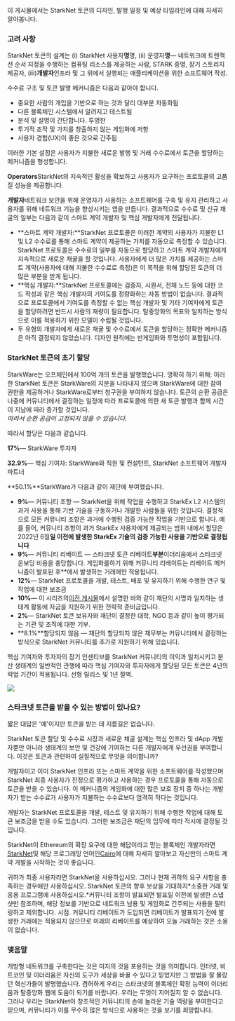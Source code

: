 이 게시물에서는 StarkNet 토큰의 디자인, 발행 일정 및 예상 타임라인에 대해 자세히 알아봅니다.

### 고려 사항

StarkNet 토큰의 설계는 (i) StarkNet 사용자**명**명, (ii) 운영자**명**— 네트워크에 트랜잭션 순서 지정을 수행하는 컴퓨팅 리소스를 제공하는 사람, STARK 증명, 장기 스토리지 제공자, (iii)**개발자**인프라 및 그 위에서 실행되는 애플리케이션을 위한 소프트웨어 작성.

수수료 구조 및 토큰 발행 메커니즘은 다음과 같아야 합니다.

* 중요한 사람의 개입을 기반으로 하는 것과 달리 대부분 자동화됨
* 다른 블록체인 시스템에서 알려지고 테스트됨
* 분석 및 설명이 간단합니다. 투명한
* 투기적 조작 및 가치를 창출하지 않는 게임화에 저항
* 사용자 경험(UX)이 좋은 것으로 간주됨

이러한 기본 설정은 사용자가 지불한 새로운 발행 및 거래 수수료에서 토큰을 할당하는 메커니즘을 형성합니다.

**Operators**StarkNet의 지속적인 활성을 확보하고 사용자가 요구하는 프로토콜의 고품질 성능을 제공합니다.

**개발자**네트워크 보안을 위해 운영자가 사용하는 소프트웨어를 구축 및 유지 관리하고 사용자를 위해 네트워크 기능을 향상시키는 앱을 만듭니다. 결과적으로 수수료 및 신규 채굴의 일부는 다음과 같이 스마트 계약 개발자 및 핵심 개발자에게 전달됩니다.

* **스마트 계약 개발자:**StarkNet 프로토콜은 이러한 계약의 사용자가 지불한 L1 및 L2 수수료를 통해 스마트 계약이 제공하는 가치를 자동으로 측정할 수 있습니다. StarkNet 프로토콜은 수수료의 일부를 자동으로 할당하고 스마트 계약 개발자에게 지속적으로 새로운 채굴을 할 것입니다. 사용자에게 더 많은 가치를 제공하는 스마트 계약(사용자에 대해 지불한 수수료로 측정)은 이 목적을 위해 할당된 토큰의 더 많은 부분을 받게 됩니다.
* **핵심 개발자:**StarkNet 프로토콜에는 검증자, 시퀀서, 전체 노드 등에 대한 코드 작성과 같은 핵심 개발자의 기여도를 정량화하는 자동 방법이 없습니다. 결과적으로 프로토콜에서 기여도를 측정할 수 없는 핵심 개발자 및 기타 기여자에게 토큰을 할당하려면 반드시 사람의 재량이 필요합니다. 탈중앙화의 목표와 일치하는 방식으로 이를 적용하기 위한 모델이 수립될 것입니다.
* 두 유형의 개발자에게 새로운 채굴 및 수수료에서 토큰을 할당하는 정확한 메커니즘은 아직 결정되지 않았습니다. 디자인 원칙에는 반게임화와 투명성이 포함됩니다.

### StarkNet 토큰의 초기 할당

StarkWare는 오프체인에서 100억 개의 토큰을 발행했습니다. 명확히 하기 위해: 이러한 StarkNet 토큰은 StarkWare의 지분을 나타내지 않으며 StarkWare에 대한 참여 권한을 제공하거나 StarkWare로부터 청구권을 부여하지 않습니다. 토큰의 순환 공급은 나중에 커뮤니티에서 결정하는 일정에 따라 프로토콜에 의한 새 토큰 발행과 함께 시간이 지남에 따라 증가할 것입니다.\
*따라서 순환 공급이 고정되지 않을 수 있습니다.*

따라서 할당은 다음과 같습니다.

**17%**— StarkWare 투자자

**32.9%**— 핵심 기여자: StarkWare와 직원 및 컨설턴트, StarkNet 소프트웨어 개발자 파트너

**50.1%**StarkWare가 다음과 같이 재단에 부여했습니다.

* **9%**— 커뮤니티 조항 — StarkNet을 위해 작업을 수행하고 StarkEx L2 시스템의 과거 사용을 통해 기반 기술을 구동하거나 개발한 사람들을 위한 것입니다. 결정적으로 모든 커뮤니티 조항은 과거에 수행된 검증 가능한 작업을 기반으로 합니다. 예를 들어, 커뮤니티 조항이 과거 StarkEx 사용자에게 제공되는 범위 내에서 할당은 2022년 6월**일 이전에 발생한 StarkEx 기술의 검증 가능한 사용을 기반으로 결정됩니다**
* **9%**— 커뮤니티 리베이트 — 스타크넷 토큰 리베이트**부분**이더리움에서 스타크넷 온보딩 비용을 충당합니다. 게임화를</strong>하기 위해 커뮤니티 리베이트는 리베이트 메커니즘이 발표된 후**에서 발생하는 거래에만 적용됩니다.</li>
* **12%**— StarkNet 프로토콜을 개발, 테스트, 배포 및 유지하기 위해 수행한 연구 및 작업에 대한 보조금
* **10%**— 이 시리즈의[이전 게시물](https://medium.com/@starkware/part-2-a-decentralization-and-governance-proposal-for-starknet-23e335645778)에서 설명한 바와 같이 재단의 사명과 일치하는 생태계 활동에 자금을 지원하기 위한 전략적 준비금입니다.
* **2%**— StarkNet 토큰 보유자와 재단이 결정한 대학, NGO 등과 같이 높이 평가되는 기관 및 조직에 대한 기부.
* **8.1%**할당되지 않음 — 재단의 할당되지 않은 재무부는 커뮤니티에서 결정하는 방식으로 StarkNet 커뮤니티를 추가로 지원하기 위해 있습니다.</ul>

핵심 기여자와 투자자의 장기 인센티브를 StarkNet 커뮤니티의 이익과 일치시키고 분산 생태계의 일반적인 관행에 따라 핵심 기여자와 투자자에게 할당된 모든 토큰은 4년의 락업 기간이 적용됩니다. 선형 릴리스 및 1년 절벽.

![](/assets/1_qcosthgskfd-q6bn3yzghq-1.png)

### 스타크넷 토큰을 받을 수 있는 방법이 있나요?

짧은 대답은 '예'이지만 토큰을 받는 데 지름길은 없습니다.

StarkNet 토큰 할당 및 수수료 시장과 새로운 채굴 설계는 핵심 인프라 및 dApp 개발자뿐만 아니라 생태계의 보안 및 건강에 기여하는 다른 개발자에게 우선권을 부여합니다. 이것은 토큰과 관련하여 실질적으로 무엇을 의미합니까?

개발자이고 이미 StarkNet 인프라 또는 스마트 계약을 위한 소프트웨어를 작성했으며 StarkNet 최종 사용자가 진정으로 평가하고 사용하는 경우 프로토콜을 통해 자동으로 토큰을 받을 수 있습니다. 이 메커니즘의 게임화에 대한 많은 보호 장치 중 하나는 개발자가 받는 수수료가 사용자가 지불하는 수수료보다 엄격히 적다는 것입니다.

개발자는 StarkNet 프로토콜을 개발, 테스트 및 유지하기 위해 수행한 작업에 대해 토큰 보조금을 받을 수도 있습니다. 그러한 보조금은 재단의 임무에 따라 적시에 결정될 것입니다.

StarkNet이 Ethereum의 확장 요구에 대한 해답이라고 믿는 블록체인 개발자라면[StarkNet](https://starknet.io/)및 해당 프로그래밍 언어인[Cairo](https://www.cairo-lang.org/)에 대해 자세히 알아보고 자신만의 스마트 계약 개발을 시작하는 것이 좋습니다.

귀하가 최종 사용자라면 StarkNet을 사용하십시오. 그러나 현재 귀하의 요구 사항을 충족하는 경우에만 사용하십시오. StarkNet 토큰의 향후 보상을 기대하지*소중한 거래 및 응용 프로그램에 사용하십시오.*커뮤니티 조항이 발표되면 발표일 이전에 발생한 스냅샷만 참조하며, 해당 정보를 기반으로 네트워크 남용 및 게임화로 간주되는 사용을 필터링하고 제외합니다. 시점. 커뮤니티 리베이트가 도입되면 리베이트가 발표되기 전에 발생한 거래에는 적용되지 않으므로 미래의 리베이트를 예상하여 오늘 거래하는 것은 소용이 없습니다.

### 맺음말

개방형 네트워크를 구축한다는 것은 미지의 것을 포용하는 것을 의미합니다. 인터넷, 비트코인 및 이더리움은 자신의 도구가 세상을 바꿀 수 있다고 믿었지만 그 방법을 잘 몰랐던 혁신가들이 발명했습니다. 겸허하게 우리는 스타크넷의 블록체인 확장 능력이 이더리움과 탈중앙화 웹에 도움이 되기를 바랍니다. 우리는 무엇이 지어질지 알 수 없습니다. 그러나 우리는 StarkNet이 창조적인 커뮤니티의 손에 놀라운 기술 역량을 부여한다고 믿으며, 커뮤니티가 이를 무수히 많은 방식으로 사용하는 것을 보기를 희망합니다.